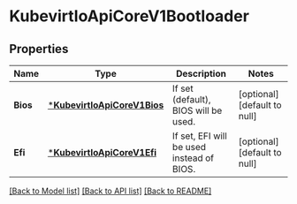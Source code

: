 # KubevirtIoApiCoreV1Bootloader

## Properties
Name | Type | Description | Notes
------------ | ------------- | ------------- | -------------
**Bios** | [***KubevirtIoApiCoreV1Bios**](kubevirt.io.api.core.v1.BIOS.md) | If set (default), BIOS will be used. | [optional] [default to null]
**Efi** | [***KubevirtIoApiCoreV1Efi**](kubevirt.io.api.core.v1.EFI.md) | If set, EFI will be used instead of BIOS. | [optional] [default to null]

[[Back to Model list]](../README.md#documentation-for-models) [[Back to API list]](../README.md#documentation-for-api-endpoints) [[Back to README]](../README.md)


